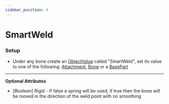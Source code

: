 ```yaml
---
sidebar_position: 4
---
```

# SmartWeld

### Setup

- Under any bone create an [ObjectValue](https://create.roblox.com/docs/reference/engine/classes/ObjectValue) called "SmartWeld", set its value to one of the following: [Attachment](https://create.roblox.com/docs/reference/engine/classes/Attachment), [Bone](https://create.roblox.com/docs/reference/engine/classes/Bone) or a [BasePart](https://create.roblox.com/docs/reference/engine/classes/BasePart)

---

**Optional Attributes**

- \[*Boolean*\] Rigid - If false a spring will be used, if true then the bone will be moved in the direction of the weld point with no smoothing
